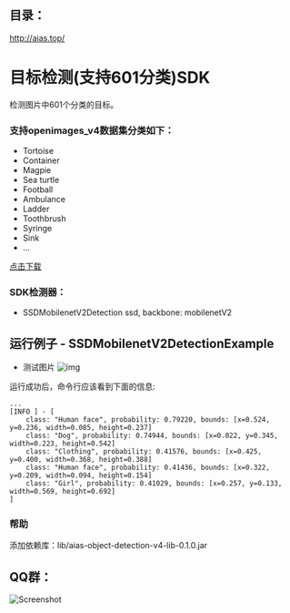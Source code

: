 ## 目录：
http://aias.top/

# 目标检测(支持601分类)SDK
检测图片中601个分类的目标。

### 支持openimages_v4数据集分类如下：
- Tortoise
- Container
- Magpie
- Sea turtle
- Football
- Ambulance
- Ladder
- Toothbrush
- Syringe
- Sink
- ...

[点击下载](https://djl-model.oss-cn-hongkong.aliyuncs.com/AIAS/object_detection_sdk/openimages_v4_classes.txt)

### SDK检测器：
-  SSDMobilenetV2Detection
ssd, backbone: mobilenetV2

## 运行例子 - SSDMobilenetV2DetectionExample
- 测试图片
![img](https://djl-model.oss-cn-hongkong.aliyuncs.com/AIAS/object_detection_sdk/SSDMobilenetV2Detection.png)

运行成功后，命令行应该看到下面的信息:
```text
...
[INFO ] - [
	class: "Human face", probability: 0.79220, bounds: [x=0.524, y=0.236, width=0.085, height=0.237]
	class: "Dog", probability: 0.74944, bounds: [x=0.022, y=0.345, width=0.223, height=0.542]
	class: "Clothing", probability: 0.41576, bounds: [x=0.425, y=0.400, width=0.368, height=0.388]
	class: "Human face", probability: 0.41436, bounds: [x=0.322, y=0.209, width=0.094, height=0.154]
	class: "Girl", probability: 0.41029, bounds: [x=0.257, y=0.133, width=0.569, height=0.692]
]
```

### 帮助 
添加依赖库：lib/aias-object-detection-v4-lib-0.1.0.jar

## QQ群：
![Screenshot](https://djl-model.oss-cn-hongkong.aliyuncs.com/AIAS/OCR/OCR_QQ.png)
